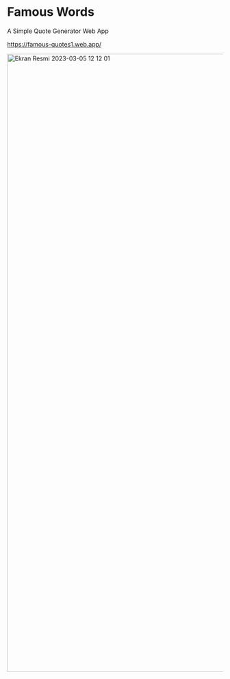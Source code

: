 # Famous Words
A Simple Quote Generator Web App 

https://famous-quotes1.web.app/

<img width="1440" alt="Ekran Resmi 2023-03-05 12 12 01" src="https://user-images.githubusercontent.com/47292808/222951839-ce712c7c-6cb1-4c3f-8130-7689b2898ae5.png">
